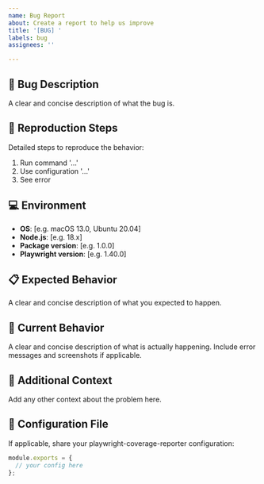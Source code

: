 ```yaml
---
name: Bug Report
about: Create a report to help us improve
title: '[BUG] '
labels: bug
assignees: ''

---
```


## 🐛 Bug Description
A clear and concise description of what the bug is.

## 🔄 Reproduction Steps
Detailed steps to reproduce the behavior:

1. Run command '...'
2. Use configuration '...'
3. See error

## 💻 Environment
- **OS**: [e.g. macOS 13.0, Ubuntu 20.04]
- **Node.js**: [e.g. 18.x]
- **Package version**: [e.g. 1.0.0]
- **Playwright version**: [e.g. 1.40.0]

## 📋 Expected Behavior
A clear and concise description of what you expected to happen.

## 📸 Current Behavior
A clear and concise description of what is actually happening. Include error messages and screenshots if applicable.

## 📝 Additional Context
Add any other context about the problem here.

## 🎯 Configuration File
If applicable, share your playwright-coverage-reporter configuration:

```javascript
module.exports = {
  // your config here
};
```